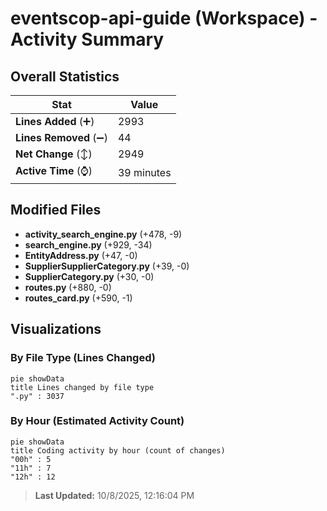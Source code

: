 # eventscop-api-guide (Workspace) - Activity Summary 

## Overall Statistics

| Stat                   | Value                                                             |
| ---------------------- | ----------------------------------------------------------------- |
| **Lines Added** (➕)   | 2993                                          |
| **Lines Removed** (➖) | 44                                        |
| **Net Change** (↕)    | 2949                |
| **Active Time** (⌚)   | 39 minutes |


## Modified Files
- **activity_search_engine.py** (+478, -9)
- **search_engine.py** (+929, -34)
- **EntityAddress.py** (+47, -0)
- **SupplierSupplierCategory.py** (+39, -0)
- **SupplierCategory.py** (+30, -0)
- **routes.py** (+880, -0)
- **routes_card.py** (+590, -1)

## Visualizations

### By File Type (Lines Changed)

```mermaid
pie showData
title Lines changed by file type
".py" : 3037
```

### By Hour (Estimated Activity Count)

```mermaid
pie showData
title Coding activity by hour (count of changes)
"00h" : 5
"11h" : 7
"12h" : 12
```


> **Last Updated:** 10/8/2025, 12:16:04 PM
